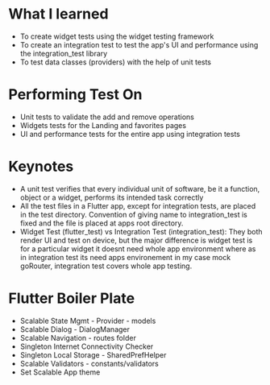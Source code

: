 # What I learned
- To create widget tests using the widget testing framework
- To create an integration test to test the app's UI and performance using the integration_test library
- To test data classes (providers) with the help of unit tests

# Performing Test On
- Unit tests to validate the add and remove operations
- Widgets tests for the Landing and favorites pages
- UI and performance tests for the entire app using integration tests

# Keynotes
- A unit test verifies that every individual unit of software, be it a function, object or a widget, performs its intended task correctly
- All the test files in a Flutter app, except for integration tests, are placed in the test directory. Convention of giving name to integration_test is fixed and the file is placed at apps root directory.
- Widget Test (flutter_test) vs Integration Test (integration_test): They both render UI and test on device, but the major difference is widget test is for a particular widget it doesnt need whole app environment where as in integration test its need apps environement in my case mock goRouter, integration test covers whole app testing.

# Flutter Boiler Plate
- Scalable State Mgmt - Provider - models
- Scalable Dialog - DialogManager
- Scalable Navigation - routes folder
- Singleton Internet Connectivity Checker
- Singleton Local Storage - SharedPrefHelper
- Scalable Validators - constants/validators
- Set Scalable App theme
